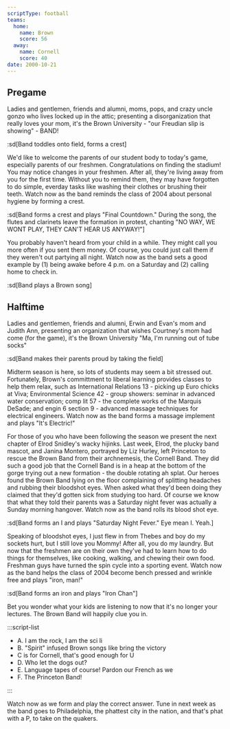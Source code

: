 ```yaml
---
scriptType: football
teams:
  home:
    name: Brown
    score: 56
  away:
    name: Cornell
    score: 40
date: 2000-10-21
---
```


## Pregame

Ladies and gentlemen, friends and alumni, moms, pops, and crazy uncle gonzo who lives locked up in the attic; presenting a disorganization that really loves your mom, it's the Brown University - "our Freudian slip is showing" - BAND!

:sd[Band toddles onto field, forms a crest]

We'd like to welcome the parents of our student body to today's game, especially parents of our freshmen. Congratulations on finding the stadium! You may notice changes in your freshmen. After all, they're living away from you for the first time. Without you to remind them, they may have forgotten to do simple, everday tasks like washing their clothes or brushing their teeth. Watch now as the band reminds the class of 2004 about personal hygiene by forming a crest.

:sd[Band forms a crest and plays "Final Countdown." During the song, the flutes and clarinets leave the formation in protest, chanting "NO WAY, WE WONT PLAY, THEY CAN'T HEAR US ANYWAY!"]

You probably haven't heard from your child in a while. They might call you more often if you sent them money. Of course, you could just call them if they weren't out partying all night. Watch now as the band sets a good example by (1) being awake before 4 p.m. on a Saturday and (2) calling home to check in.

:sd[Band plays a Brown song]

## Halftime

Ladies and gentlemen, friends and alumni, Erwin and Evan's mom and Judith Ann, presenting an organization that wishes Courtney's mom had come (for the game), it's the Brown University "Ma, I'm running out of tube socks"

:sd[Band makes their parents proud by taking the field]

Midterm season is here, so lots of students may seem a bit stressed out. Fortunately, Brown's committment to liberal learning provides classes to help them relax, such as International Relations 13 - picking up Euro chicks at Viva; Environmental Science 42 - group showers: seminar in advanced water conservation; comp lit 57 - the complete works of the Marquis DeSade; and engin 6 section 9 - advanced massage techniques for electrical engineers. Watch now as the band forms a massage implement and plays "It's Electric!"

For those of you who have been following the season we present the next chapter of Elrod Snidley's wacky hijinks. Last week, Elrod, the plucky band mascot, and Janina Montero, portrayed by Liz Hurley, left Princeton to rescue the Brown Band from their archnemesis, the Cornell Band. They did such a good job that the Cornell Band is in a heap at the bottom of the gorge trying out a new formation - the double rotating ah splat. Our heroes found the Brown Band lying on the floor complaining of splitting headaches and rubbing their bloodshot eyes. When asked what they'd been doing they claimed that they'd gotten sick from studying too hard. Of course we know that what they told their parents was a Saturday night fever was actually a Sunday morning hangover. Watch now as the band rolls its blood shot eye.

:sd[Band forms an I and plays "Saturday Night Fever." Eye mean I. Yeah.]

Speaking of bloodshot eyes, I just flew in from Thebes and boy do my sockets hurt, but I still love you Mommy! After all, you do my laundry. But now that the freshmen are on their own they've had to learn how to do things for themselves, like cooking, walking, and chewing their own food. Freshman guys have turned the spin cycle into a sporting event. Watch now as the band helps the class of 2004 become bench pressed and wrinkle free and plays "iron, man!"

:sd[Band forms an iron and plays "Iron Chan"]

Bet you wonder what your kids are listening to now that it's no longer your lectures. The Brown Band will happily clue you in.

:::script-list

- A. I am the rock, I am the sci li
- B. "Spirit" infused Brown songs like bring the victory
- C is for Cornell, that's good enough for U
- D. Who let the dogs out?
- E. Language tapes of course! Pardon our French as we
- F. The Princeton Band!

:::

Watch now as we form and play the correct answer. Tune in next week as the band goes to Philadelphia, the phattest city in the nation, and that's phat with a P, to take on the quakers.
